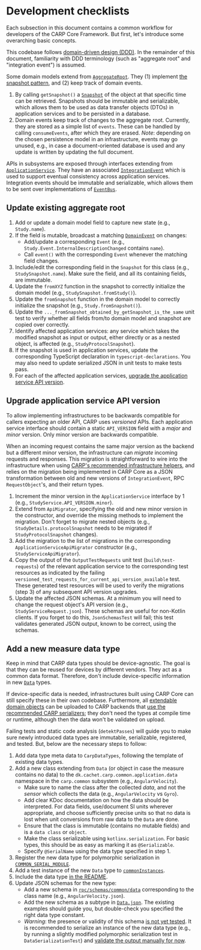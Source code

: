 # Development checklists

Each subsection in this document contains a common workflow for developers of the CARP Core Framework.
But first, let's introduce some overarching basic concepts.

This codebase follows [domain-driven design (DDD)](https://en.wikipedia.org/wiki/Domain-driven_design).
In the remainder of this document, familiarity with DDD terminology (such as "aggregate root" and "integration event") is assumed. 

Some domain models extend from [`AggregateRoot`](../carp.common/src/commonMain/kotlin/dk/cachet/carp/common/domain/AggregateRoot.kt). They (1) implement [the snapshot pattern](https://howtodoinjava.com/design-patterns/behavioral/memento-design-pattern/), and (2) keep track of domain events.

1. By calling `getSnapshot()` a [`Snapshot`](../carp.common/src/commonMain/kotlin/dk/cachet/carp/common/domain/Snapshot.kt) of the object at that specific time can be retrieved.
Snapshots should be immutable and serializable, which allows them to be used as data transfer objects (DTOs) in application services and to be persisted in a database.
2. Domain events keep track of changes to the aggregate root. 
Currently, they are stored as a simple list of `events`. 
These can be handled by calling `consumeEvents`, after which they are erased.
_Note_: depending on the chosen persistence model in an infrastructure, events may go unused, e.g., in case a document-oriented database is used and any update is written by updating the full document.

APIs in subsystems are exposed through interfaces extending from [`ApplicationService`](../carp.common/src/commonMain/kotlin/dk/cachet/carp/common/application/services/ApplicationService.kt).
They have an associated [`IntegrationEvent`](../carp.common/src/commonMain/kotlin/dk/cachet/carp/common/application/services/IntegrationEvent.kt) which is used to support eventual consistency across application services.
Integration events should be immutable and serializable, which allows them to be sent over implementations of [`EventBus`](../carp.common/src/commonMain/kotlin/dk/cachet/carp/common/application/services/EventBus.kt).

## Update existing aggregate root

1. Add or update a domain model field to capture new state (e.g., `Study.name`).
2. If the field is mutable, broadcast a matching [`DomainEvent`](../carp.common/src/commonMain/kotlin/dk/cachet/carp/common/domain/DomainEvent.kt) on changes:
   - Add/update a corresponding `Event` (e.g., `Study.Event.InternalDescriptionChanged` contains `name`).
   - Call `event()` with the corresponding `Event` whenever the matching field changes.
3. Include/edit the corresponding field in the `Snapshot` for this class (e.g., `StudySnapshot.name`).
Make sure the field, and all its containing fields, are immutable.
4. Update the `fromXYZ` function in the snapshot to correctly initialize the domain model (e.g., `StudySnapshot.fromStudy()`).
5. Update the `fromSnapshot` function in the domain model to correctly initialize the snapshot (e.g., `Study.fromSnapshot()`).
6. Update the `..._fromSnapshot_obtained_by_getSnapshot_is_the_same` unit test to verify whether all fields from/to domain model and snapshot are copied over correctly.
7. Identify affected application services: any service which takes the modified snapshot as input or output, either directly or as a nested object, is affected (e.g., `StudyProtocolSnapshot`).
8. If the snapshot is used in application services, update the corresponding TypeScript declaration in `typescript-declarations`.
You may also need to update serialized JSON in unit tests to make tests pass.
9. For each of the affected application services, [upgrade the application service API version](#upgrade-application-service-api-version).

## Upgrade application service API version

To allow implementing infrastructures to be backwards compatible for callers expecting an older API, CARP uses _versioned_ APIs.
Each application service interface should contain a static `API_VERSION` field with a _major_ and _minor_ version.
Only minor version are backwards compatible.

When an incoming request contains the same major version as the backend but a different minor version, the infrastructure can _migrate_ incoming requests and responses.
This migration is straightforward to wire into the infrastructure when using [CARP's recommended infrastructure helpers](../README.md#infrastructure-helpers),
and relies on the migration being implemented in CARP Core as a JSON transformation between old and new versions of `IntegrationEvent`, RPC `RequestObject`'s, and their return types. 

1. Increment the minor version in the `ApplicationService` interface by 1 (e.g., `StudyService.API_VERSION.minor`).
2. Extend from `ApiMigrator`, specifying the old and new minor version in the constructor, and override the missing methods to implement the migration.
Don't forget to migrate nested objects (e.g., `StudyDetails.protocolSnapshot` needs to be migrated if `StudyProtocolSnapshot` changes).
3. Add the migration to the list of migrations in the corresponding `ApplicationServiceApiMigrator` constructor (e.g., `StudyServiceApiMigrator`).
4. Copy the output of the `OutputTestRequests` unit test (`build\test-requests`) of the relevant application service to the corresponding test resources as indicated by the failing `versioned_test_requests_for_current_api_version_available` test.
These generated test resources will be used to verify the migrations (step 3) of any subsequent API version upgrades.
5. Update the affected JSON schemas. At a minimum you will need to change the request object's API version (e.g., `StudyServiceRequest.json`).
These schemas are useful for non-Kotlin clients.
If you forget to do this, `JsonSchemasTest` will fail; this test validates generated JSON output, known to be correct, using the schemas.

## Add a new measure data type

Keep in mind that CARP data types should be device-agnostic.
The goal is that they can be reused for devices by different vendors.
They act as a common data format.
Therefore, don't include device-specific information in new [`Data`](../carp.common/src/commonMain/kotlin/dk/cachet/carp/common/application/data/Data.kt) types.

If device-specific data is needed, infrastructures built using CARP Core can still specify these in their own codebase.
Furthermore, all [extendable domain objects](../docs/carp-protocols.md#extending-domain-objects) can be uploaded to CARP backends that [use the recommended CARP serializers](../docs/serialization.md#unknownpolymorphicserializer-deserializing-unknown-types);
they don't need the types at compile time or runtime, although then the data won't be validated on upload.

Failing tests and static code analysis (`detektPasses`) will guide you to make sure newly introduced data types are immutable, serializable, registered, and tested.
But, below are the necessary steps to follow:

1. Add data type meta data to `CarpDataTypes`, following the template of existing data types.
2. Add a new class extending from `Data` (or object in case the measure contains no data) to the `dk.cachet.carp.common.application.data` namespace in the `carp.common` subsystem (e.g., `AngularVelocity`). 
   - Make sure to name the class after the collected _data_, and not the _sensor_ which collects the data (e.g., `AngularVelocity` vs `Gyro`).
   - Add clear KDoc documentation on how the data should be interpreted.
     For data fields, use/document SI units wherever appropriate, and choose sufficiently precise units so that no data is lost when unit conversions from raw data to the `Data` are done.
   - Ensure that the class is immutable (contains no mutable fields) and is a `data class` or `object`.
   - Make the class serializable using `kotlinx.serialization`.
     For basic types, this should be as easy as marking it as `@Serializable`.
   - Specify `@SerialName` using the data type specified in step 1.
3. Register the new data type for polymorphic serialization in [`COMMON_SERIAL_MODULE`](../carp.common/src/commonMain/kotlin/dk/cachet/carp/common/infrastructure/serialization/Serialization.kt).
4. Add a test instance of the new `Data` type to [`commonInstances`](../carp.common/src/commonTest/kotlin/dk/cachet/carp/common/application/TestInstances.kt).
5. Include the data type [in the README](../docs/carp-common.md#data-types).
6. Update JSON schemas for the new type:
   - Add a new schema in [`rpc/schemas/common/data`](../rpc/schemas/common/data) corresponding to the class name (e.g., `AngularVelocity.json`).
   - Add the new schema as a subtype in [`Data.json`](../rpc/schemas/common/data/Data.json). The existing examples should guide you, but double-check you specified the right data type constant.
   - _Warning_: the presence or validity of this schema [is not yet tested](https://github.com/imotions/carp.core-kotlin/issues/404).
     It is recommended to serialize an instance of the new data type (e.g., by running a slightly modified polymorphic serialization test in `DataSerializationTest`) and [validate the output manually for now](https://www.jsonschemavalidator.net/).

